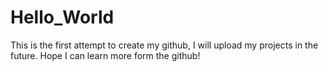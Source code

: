 # Hello_World

This is the first attempt to create my github, I will upload my projects in the future. Hope I can learn more form the github!
